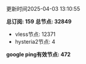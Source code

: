 更新时间2025-04-03 13:10:55

**总订阅: 159**
**总节点: 32849**
- vless节点: 12371
- hysteria2节点: 4

**google ping有效节点: 472**
